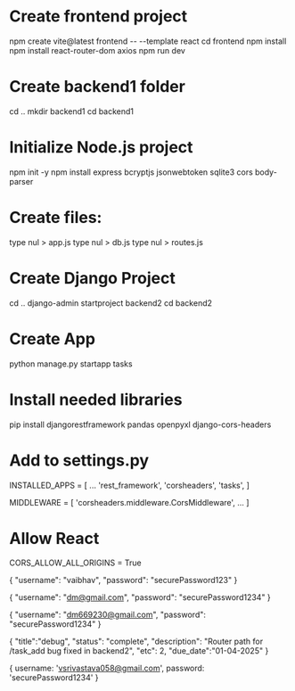 <!-- setup frontend -->
# Create frontend project
npm create vite@latest frontend -- --template react
cd frontend
npm install
npm install react-router-dom axios
npm run dev

<!-- Backend1 (Node.js Auth API) -->
# Create backend1 folder
cd ..
mkdir backend1
cd backend1

# Initialize Node.js project
npm init -y
npm install express bcryptjs jsonwebtoken sqlite3 cors body-parser

# Create files:
type nul > app.js 
type nul > db.js 
type nul > routes.js

<!-- Backend2 (Django + Django REST Framework) -->
# Create Django Project
cd ..
django-admin startproject backend2
cd backend2

# Create App
python manage.py startapp tasks

# Install needed libraries
pip install djangorestframework pandas openpyxl django-cors-headers

# Add to settings.py
INSTALLED_APPS = [
    ...
    'rest_framework',
    'corsheaders',
    'tasks',
]

MIDDLEWARE = [
    'corsheaders.middleware.CorsMiddleware',
    ...
]

# Allow React
CORS_ALLOW_ALL_ORIGINS = True

{
  "username": "vaibhav",
  "password": "securePassword123"
}

{
  "username": "dm@gmail.com",
  "password": "securePassword1234"
}

{
  "username": "dm669230@gmail.com",
  "password": "securePassword1234"
}


<!-- task_add -->
{
    "title":"debug",
    "status": "complete",
    "description": "Router path for /task_add bug fixed in backend2",
    "etc": 2,
    "due_date":"01-04-2025"
 }

{
  username: 'vsrivastava058@gmail.com',
  password: 'securePassword1234'
}